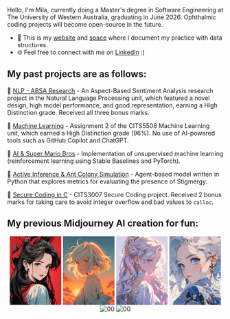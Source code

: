 <!--
**milanaveed/milanaveed** is a ✨ _special_ ✨ repository because its `README.md` (this file) appears on your GitHub profile.

Here are some ideas to get you started:

- 🔭 I’m currently working on ...
- 🌱 I’m currently learning ...
- 👯 I’m looking to collaborate on ...
- 🤔 I’m looking for help with ...
- 💬 Ask me about ...
- 📫 How to reach me: ...
- 😄 Pronouns: ...
- ⚡ Fun fact: ...
-->

<!--
How to open preview in vscode: https://code.visualstudio.com/docs/languages/markdown#_markdown-preview
-->

Hello, I'm Mila, currently doing a Master's degree in Software Engineering at The University of Western Australia, graduating in June 2026. Ophthalmic coding projects will become open-source in the future.

-   🔗 This is my [website](https://littledatastructure.netlify.app/) and [space](https://littledatastructure.quora.com/) where I document my practice with data structures.
-   🌐 Feel free to connect with me on [LinkedIn](https://www.linkedin.com/in/milazhang00/) :)

## My past projects are as follows:

📖 [NLP - ABSA Research](https://drive.google.com/file/d/1LDM0aTeyFniUW042YhCcsw_4O9wiMnvn/view?usp=sharing) - An Aspect-Based Sentiment Analysis research project in the Natural Language Processing unit, which featured a novel design, high model performance, and good representation, earning a High Distinction grade. Received all three bonus marks.

🤖 [Machine Learning](https://github.com/milanaveed/cits5508/blob/main/assignment2/assig2_22756463.ipynb) - Assignment 2 of the CITS5508 Machine Learning unit, which earned a High Distinction grade (96%). No use of AI-powered tools such as GitHub Copilot and ChatGPT.

🍄 [AI & Super Mario Bros](https://github.com/milanaveed/cits3001_project) - Implementation of unsupervised machine learning (reinforcement learning using Stable Baselines and PyTorch).

🐜 [Active Inference & Ant Colony Simulation](https://github.com/milanaveed/cits4403_project) - Agent-based model written in Python that explores metrics for evaluating the presence of Stigmergy.

🔐 [Secure Coding in C](https://github.com/milanaveed/cits3007_project) - CITS3007 Secure Coding project. Received 2 bonus marks for taking care to avoid integer overflow and bad values to `calloc`.

## My previous Midjourney AI creation for fun:

<!--
reference: https://github.com/jaywcjlove/jaywcjlove/blob/master/README.md?plain=1
-->
<div align='center'>
    <p style='display: inline_block'>
        <img align="center" alt="00" height="160" width="120" src="./images/aigc/02.png">
        <img align="center" alt="00" height="160" width="120" src="./images/aigc/01.png">
        <img align="center" alt="00" height="160" width="120" src="./images/aigc/06.png">
        <img align="center" alt="00" height="160" width="120" src="./images/aigc/03.png">
        <img align="center" alt="00" height="160" width="120" src="./images/aigc/05.png">
        <img align="center" alt="00" height="160" width="120" src="./images/aigc/04.png">
    </p>
</div>
